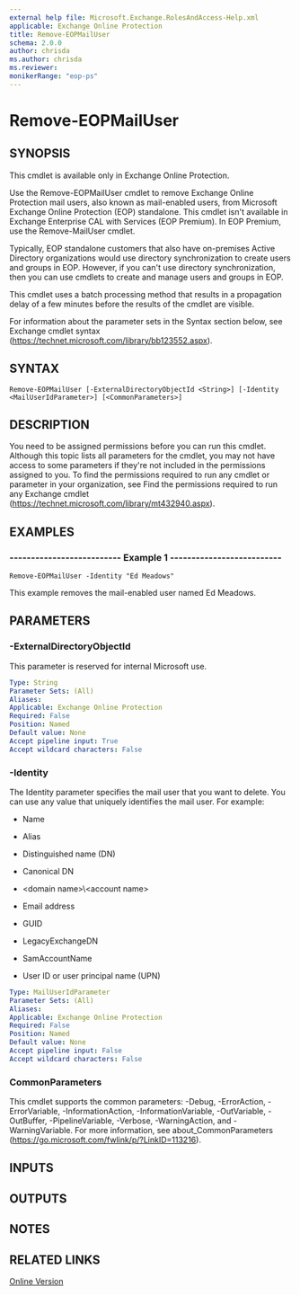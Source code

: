 ```yaml
---
external help file: Microsoft.Exchange.RolesAndAccess-Help.xml
applicable: Exchange Online Protection
title: Remove-EOPMailUser
schema: 2.0.0
author: chrisda
ms.author: chrisda
ms.reviewer:
monikerRange: "eop-ps"
---
```


# Remove-EOPMailUser

## SYNOPSIS
This cmdlet is available only in Exchange Online Protection.

Use the Remove-EOPMailUser cmdlet to remove Exchange Online Protection mail users, also known as mail-enabled users, from Microsoft Exchange Online Protection (EOP) standalone. This cmdlet isn't available in Exchange Enterprise CAL with Services (EOP Premium). In EOP Premium, use the Remove-MailUser cmdlet.

Typically, EOP standalone customers that also have on-premises Active Directory organizations would use directory synchronization to create users and groups in EOP. However, if you can't use directory synchronization, then you can use cmdlets to create and manage users and groups in EOP.

This cmdlet uses a batch processing method that results in a propagation delay of a few minutes before the results of the cmdlet are visible.

For information about the parameter sets in the Syntax section below, see Exchange cmdlet syntax (https://technet.microsoft.com/library/bb123552.aspx).

## SYNTAX

```
Remove-EOPMailUser [-ExternalDirectoryObjectId <String>] [-Identity <MailUserIdParameter>] [<CommonParameters>]
```

## DESCRIPTION
You need to be assigned permissions before you can run this cmdlet. Although this topic lists all parameters for the cmdlet, you may not have access to some parameters if they're not included in the permissions assigned to you. To find the permissions required to run any cmdlet or parameter in your organization, see Find the permissions required to run any Exchange cmdlet (https://technet.microsoft.com/library/mt432940.aspx).

## EXAMPLES

### -------------------------- Example 1 --------------------------
```
Remove-EOPMailUser -Identity "Ed Meadows"
```

This example removes the mail-enabled user named Ed Meadows.

## PARAMETERS

### -ExternalDirectoryObjectId
This parameter is reserved for internal Microsoft use.

```yaml
Type: String
Parameter Sets: (All)
Aliases:
Applicable: Exchange Online Protection
Required: False
Position: Named
Default value: None
Accept pipeline input: True
Accept wildcard characters: False
```

### -Identity
The Identity parameter specifies the mail user that you want to delete. You can use any value that uniquely identifies the mail user. For example:

- Name

- Alias

- Distinguished name (DN)

- Canonical DN

- \<domain name\>\\\<account name\>

- Email address

- GUID

- LegacyExchangeDN

- SamAccountName

- User ID or user principal name (UPN)

```yaml
Type: MailUserIdParameter
Parameter Sets: (All)
Aliases:
Applicable: Exchange Online Protection
Required: False
Position: Named
Default value: None
Accept pipeline input: False
Accept wildcard characters: False
```

### CommonParameters
This cmdlet supports the common parameters: -Debug, -ErrorAction, -ErrorVariable, -InformationAction, -InformationVariable, -OutVariable, -OutBuffer, -PipelineVariable, -Verbose, -WarningAction, and -WarningVariable. For more information, see about_CommonParameters (https://go.microsoft.com/fwlink/p/?LinkID=113216).

## INPUTS

###  

## OUTPUTS

###  

## NOTES

## RELATED LINKS

[Online Version](https://technet.microsoft.com/library/cb91dc26-ed22-4d3c-9f64-df9df1754edb.aspx)
